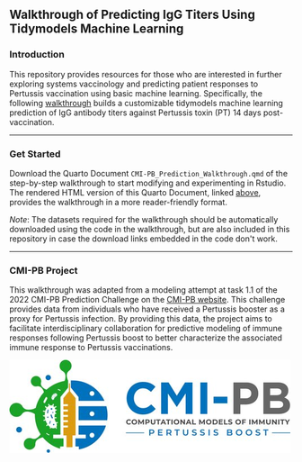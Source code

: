 ## Walkthrough of Predicting IgG Titers Using Tidymodels Machine Learning


### Introduction

This repository provides resources for those who are interested in further exploring systems vaccinology and predicting patient responses to Pertussis vaccination using basic machine learning. Specifically, the following [walkthrough](https://jhsiao12.github.io/CMI-PB_Walkthrough/) builds a customizable tidymodels machine learning prediction of IgG antibody titers against Pertussis toxin (PT) 14 days post-vaccination.

---

### Get Started

Download the Quarto Document `CMI-PB_Prediction_Walkthrough.qmd` of the step-by-step walkthrough to start modifying and experimenting in Rstudio. The rendered HTML version of this Quarto Document, linked [above](https://jhsiao12.github.io/CMI-PB_Walkthrough/), provides the walkthrough in a more reader-friendly format.

*Note*: The datasets required for the walkthrough should be automatically downloaded using the code in the walkthrough, but are also included in this repository in case the download links embedded in the code don't work. 

---

### CMI-PB Project

This walkthrough was adapted from a modeling attempt at task 1.1 of the 2022 CMI-PB Prediction Challenge on the [CMI-PB website](https://www.cmi-pb.org/). This challenge provides data from individuals who have received a Pertussis booster as a proxy for Pertussis infection. By providing this data, the project aims to facilitate interdisciplinary collaboration for predictive modeling of immune responses following Pertussis boost to better characterize the associated immune response to Pertussis vaccinations. 

![](CMIPB.jpg)
